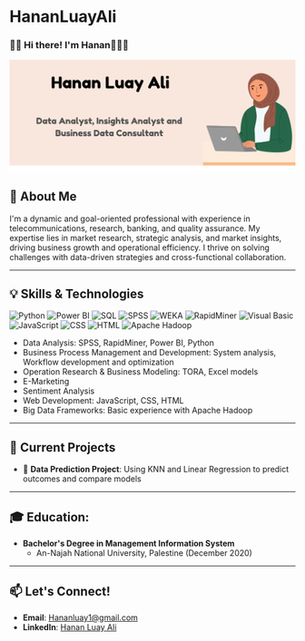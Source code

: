 # HananLuayAli
### 👋🏻 Hi there! I'm Hanan👩🏻‍💻
 ![Hijabi Avatar](https://github.com/HananLuayAli/HananLuayAli/blob/main/Hanan%20Luay%20Ali1.png)

## 🚀 About Me
I'm a dynamic and goal-oriented professional with experience in telecommunications, research, banking, and quality assurance. My expertise lies in market research, strategic analysis, and market insights, driving business growth and operational efficiency. I thrive on solving challenges with data-driven strategies and cross-functional collaboration.

---

## 💡 Skills & Technologies

![Python](https://img.shields.io/badge/-Python-3776AB?style=flat&logo=python&logoColor=white)
![Power BI](https://img.shields.io/badge/-Power%20BI-F2C811?style=flat&logo=power-bi&logoColor=black)
![SQL](https://img.shields.io/badge/-SQL-4479A1?style=flat&logo=MySQL&logoColor=white)
![SPSS](https://img.shields.io/badge/-SPSS-000000?style=flat&logoColor=white)
![WEKA](https://img.shields.io/badge/-WEKA-4E9A06?style=flat&logoColor=white)
![RapidMiner](https://img.shields.io/badge/-RapidMiner-FF8C00?style=flat&logoColor=white)
![Visual Basic](https://img.shields.io/badge/-Visual%20Basic-5C2D91?style=flat&logo=visualstudio&logoColor=white)
![JavaScript](https://img.shields.io/badge/-JavaScript-F7DF1E?style=flat&logo=javascript&logoColor=black)
![CSS](https://img.shields.io/badge/-CSS-1572B6?style=flat&logo=css3&logoColor=white)
![HTML](https://img.shields.io/badge/-HTML-E34F26?style=flat&logo=html5&logoColor=white)
![Apache Hadoop](https://img.shields.io/badge/-Apache%20Hadoop-66CCFF?style=flat&logo=apachehadoop&logoColor=black)

- Data Analysis: SPSS, RapidMiner, Power BI, Python
- Business Process Management and Development: System analysis, Workflow development and optimization
- Operation Research & Business Modeling: TORA, Excel models
- E-Marketing
- Sentiment Analysis
- Web Development: JavaScript, CSS, HTML
- Big Data Frameworks: Basic experience with Apache Hadoop
---

## 🌟 Current Projects

- 🔭 **Data Prediction Project**: Using KNN and Linear Regression to predict outcomes and compare models

---

## 🎓 Education:

- **Bachelor's Degree in Management Information System**
  - An-Najah National University, Palestine (December 2020)
---

## 📫 Let's Connect!

- **Email**: [Hananluay1@gmail.com](mailto:Hananluay1@gmail.com)
- **LinkedIn**: [Hanan Luay Ali](https://www.linkedin.com/in/hanan-luay-ali/)
